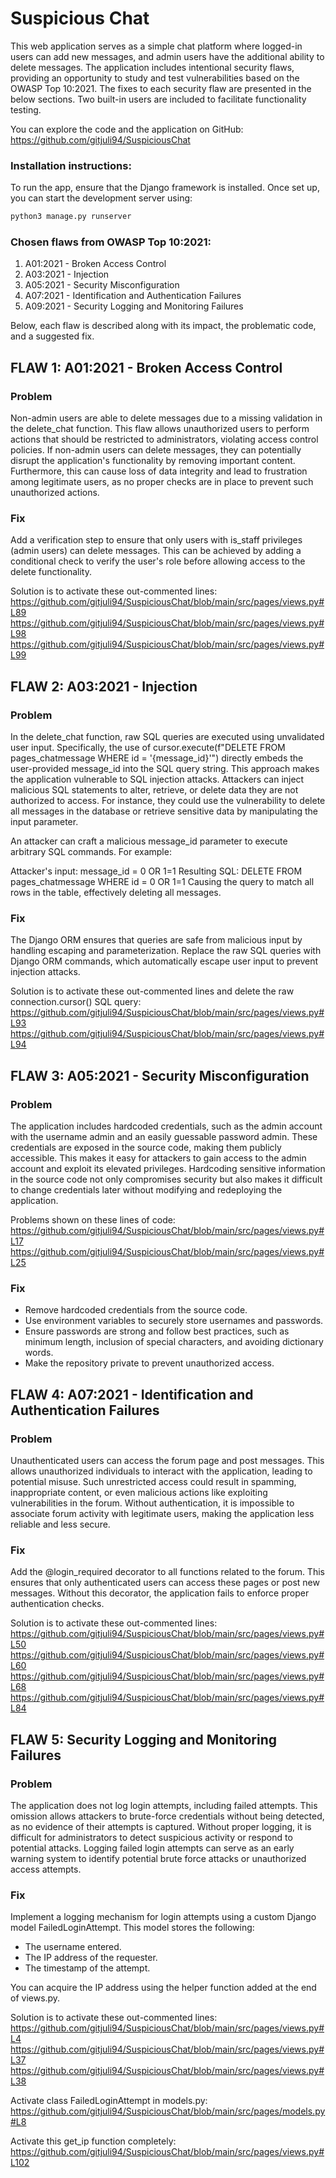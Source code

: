 # Suspicious Chat

This web application serves as a simple chat platform where logged-in users can add new messages, and admin users have the additional ability to delete messages. The application includes intentional security flaws, providing an opportunity to study and test vulnerabilities based on the OWASP Top 10:2021. The fixes to each security flaw are presented in the below sections. Two built-in users are included to facilitate functionality testing.

You can explore the code and the application on GitHub:
https://github.com/gitjuli94/SuspiciousChat


### Installation instructions:

To run the app, ensure that the Django framework is installed. Once set up, you can start the development server using:
```bash
python3 manage.py runserver
```

### Chosen flaws from OWASP Top 10:2021:
1) A01:2021 - Broken Access Control
2) A03:2021 - Injection
3) A05:2021 - Security Misconfiguration
4) A07:2021 - Identification and Authentication Failures
5) A09:2021 - Security Logging and Monitoring Failures

Below, each flaw is described along with its impact, the problematic code, and a suggested fix.

## FLAW 1: A01:2021 - Broken Access Control

### Problem
Non-admin users are able to delete messages due to a missing validation in the delete_chat function. This flaw allows unauthorized users to perform actions that should be restricted to administrators, violating access control policies. If non-admin users can delete messages, they can potentially disrupt the application's functionality by removing important content. Furthermore, this can cause loss of data integrity and lead to frustration among legitimate users, as no proper checks are in place to prevent such unauthorized actions.

### Fix
Add a verification step to ensure that only users with is_staff privileges (admin users) can delete messages. This can be achieved by adding a conditional check to verify the user's role before allowing access to the delete functionality.

Solution is to activate these out-commented lines:
https://github.com/gitjuli94/SuspiciousChat/blob/main/src/pages/views.py#L89
https://github.com/gitjuli94/SuspiciousChat/blob/main/src/pages/views.py#L98
https://github.com/gitjuli94/SuspiciousChat/blob/main/src/pages/views.py#L99

## FLAW 2: A03:2021 - Injection

### Problem
In the delete_chat function, raw SQL queries are executed using unvalidated user input. Specifically, the use of cursor.execute(f"DELETE FROM pages_chatmessage WHERE id = '{message_id}'") directly embeds the user-provided message_id into the SQL query string. This approach makes the application vulnerable to SQL injection attacks. Attackers can inject malicious SQL statements to alter, retrieve, or delete data they are not authorized to access. For instance, they could use the vulnerability to delete all messages in the database or retrieve sensitive data by manipulating the input parameter.

An attacker can craft a malicious message_id parameter to execute arbitrary SQL commands. For example:

Attacker's input:
message_id = 0 OR 1=1
Resulting SQL:
DELETE FROM pages_chatmessage WHERE id = 0 OR 1=1
Causing the query to match all rows in the table, effectively deleting all messages.

### Fix
The Django ORM ensures that queries are safe from malicious input by handling escaping and parameterization. Replace the raw SQL queries with Django ORM commands, which automatically escape user input to prevent injection attacks.

Solution is to activate these out-commented lines and delete the raw connection.cursor() SQL query:
https://github.com/gitjuli94/SuspiciousChat/blob/main/src/pages/views.py#L93
https://github.com/gitjuli94/SuspiciousChat/blob/main/src/pages/views.py#L94

## FLAW 3: A05:2021 - Security Misconfiguration

### Problem
The application includes hardcoded credentials, such as the admin account with the username admin and an easily guessable password admin. These credentials are exposed in the source code, making them publicly accessible. This makes it easy for attackers to gain access to the admin account and exploit its elevated privileges. Hardcoding sensitive information in the source code not only compromises security but also makes it difficult to change credentials later without modifying and redeploying the application.

Problems shown on these lines of code:
https://github.com/gitjuli94/SuspiciousChat/blob/main/src/pages/views.py#L17
https://github.com/gitjuli94/SuspiciousChat/blob/main/src/pages/views.py#L25

### Fix
- Remove hardcoded credentials from the source code.
- Use environment variables to securely store usernames and passwords.
- Ensure passwords are strong and follow best practices, such as minimum length, inclusion of special characters, and avoiding dictionary words.
- Make the repository private to prevent unauthorized access.

## FLAW 4: A07:2021 - Identification and Authentication Failures

### Problem
Unauthenticated users can access the forum page and post messages. This allows unauthorized individuals to interact with the application, leading to potential misuse. Such unrestricted access could result in spamming, inappropriate content, or even malicious actions like exploiting vulnerabilities in the forum. Without authentication, it is impossible to associate forum activity with legitimate users, making the application less reliable and less secure.

### Fix
Add the @login_required decorator to all functions related to the forum. This ensures that only authenticated users can access these pages or post new messages. Without this decorator, the application fails to enforce proper authentication checks.

Solution is to activate these out-commented lines:
https://github.com/gitjuli94/SuspiciousChat/blob/main/src/pages/views.py#L50
https://github.com/gitjuli94/SuspiciousChat/blob/main/src/pages/views.py#L60
https://github.com/gitjuli94/SuspiciousChat/blob/main/src/pages/views.py#L68
https://github.com/gitjuli94/SuspiciousChat/blob/main/src/pages/views.py#L84

## FLAW 5: Security Logging and Monitoring Failures

### Problem
The application does not log login attempts, including failed attempts. This omission allows attackers to brute-force credentials without being detected, as no evidence of their attempts is captured. Without proper logging, it is difficult for administrators to detect suspicious activity or respond to potential attacks. Logging failed login attempts can serve as an early warning system to identify potential brute force attacks or unauthorized access attempts.

### Fix
Implement a logging mechanism for login attempts using a custom Django model  FailedLoginAttempt. This model stores the following:

- The username entered.
- The IP address of the requester.
- The timestamp of the attempt.

You can acquire the IP address using the helper function added at the end of views.py.

Solution is to activate these out-commented lines:
https://github.com/gitjuli94/SuspiciousChat/blob/main/src/pages/views.py#L4
https://github.com/gitjuli94/SuspiciousChat/blob/main/src/pages/views.py#L37
https://github.com/gitjuli94/SuspiciousChat/blob/main/src/pages/views.py#L38

Activate class FailedLoginAttempt in models.py:
https://github.com/gitjuli94/SuspiciousChat/blob/main/src/pages/models.py#L8

Activate this get_ip function completely:
https://github.com/gitjuli94/SuspiciousChat/blob/main/src/pages/views.py#L102
